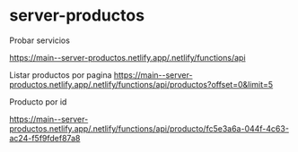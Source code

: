 # server-productos

Probar servicios

https://main--server-productos.netlify.app/.netlify/functions/api

Listar productos por pagina
https://main--server-productos.netlify.app/.netlify/functions/api/productos?offset=0&limit=5


Producto por id

https://main--server-productos.netlify.app/.netlify/functions/api/producto/fc5e3a6a-044f-4c63-ac24-f5f9fdef87a8